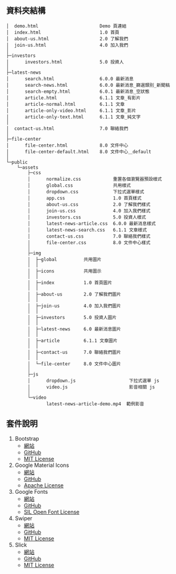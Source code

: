 ## 資料夾結構

```
│  demo.html                       Demo 頁連結
│  index.html                      1.0 首頁
│  about-us.html                   2.0 了解我們
│  join-us.html                    4.0 加入我們
│
├─investors
│      investors.html              5.0 投資人
│
├─latest-news
│      search.html                 6.0.0 最新消息
│      search-news.html            6.0.0 最新消息_篩選類別_新聞稿
│      search-empty.html           6.0.1 最新消息_空狀態
│      article.html                6.1.1 文章_有影片
│      article-normal.html         6.1.1 文章
│      article-only-video.html     6.1.1 文章_影片
│      article-only-text.html      6.1.1 文章_純文字
│
│  contact-us.html                 7.0 聯絡我們
│
├─file-center
│      file-center.html            8.0 文件中心
│      file-center-default.html    8.0 文件中心＿default
│
└─public
    └─assets
        ├─css
        │      normalize.css            重置各個瀏覽器預設樣式
        │      global.css               共用樣式
        │      dropdown.css             下拉式選單樣式
        │      app.css                  1.0 首頁樣式
        │      about-us.css             2.0 了解我們樣式
        │      join-us.css              4.0 加入我們樣式
        │      investors.css            5.0 投資人樣式
        │      latest-news-article.css  6.0.0 最新消息樣式
        │      latest-news-search.css   6.1.1 文章樣式
        │      contact-us.css           7.0 聯絡我們樣式
        │      file-center.css          8.0 文件中心樣式
        │
        ├─img
        │  ├─global          共用圖片
        │  │
        │  ├─icons           共用圖示
        │  │
        │  ├─index           1.0 首頁圖片
        │  │
        │  ├─about-us        2.0 了解我們圖片
        │  │
        │  ├─join-us         4.0 加入我們圖片
        │  │
        │  ├─investors       5.0 投資人圖片
        │  │
        │  ├─latest-news     6.0 最新消息圖片
        │  │
        │  ├─article         6.1.1 文章圖片
        │  │
        │  ├─contact-us      7.0 聯絡我們圖片
        │  │
        │  └─file-center     8.0 文件中心圖片
        │
        ├─js
        │      dropdown.js                    下拉式選單 js
        │      video.js                       影音相關 js
        │
        └─video
               latest-news-article-demo.mp4  範例影音
```

## 套件說明

1. Bootstrap
   - [網站](https://getbootstrap.com/)
   - [GitHub](https://github.com/twbs/bootstrap)
   - [MIT License](https://raw.githubusercontent.com/twbs/bootstrap/main/LICENSE)
2. Google Material Icons
   - [網站](https://developers.google.com/fonts/docs/material_icons?hl=zh-tw)
   - [GitHub](https://github.com/google/material-design-icons/)
   - [Apache License](https://raw.githubusercontent.com/google/material-design-icons/master/LICENSE)
3. Google Fonts
   - [網站](https://fonts.google.com/)
   - [GitHub](https://github.com/google/fonts)
   - [SIL Open Font License](https://scripts.sil.org/cms/scripts/page.php?site_id=nrsi&id=OFL)
4. Swiper
   - [網站](https://swiperjs.com/)
   - [GitHub](https://github.com/nolimits4web/swiper)
   - [MIT License](https://raw.githubusercontent.com/nolimits4web/swiper/master/LICENSE)
5. Slick
   - [網站](https://kenwheeler.github.io/slick/)
   - [GitHub](https://github.com/kenwheeler/slick/)
   - [MIT License](https://raw.githubusercontent.com/kenwheeler/slick/master/LICENSE)
